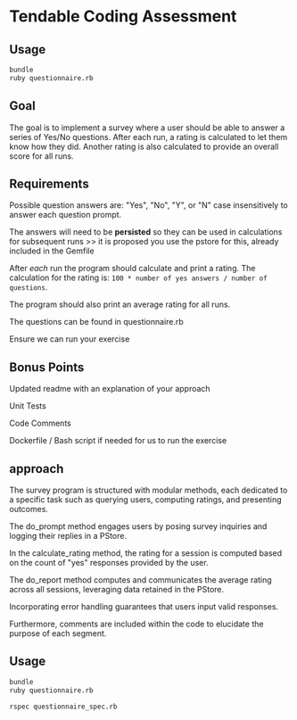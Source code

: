 # Tendable Coding Assessment

## Usage

```sh
bundle
ruby questionnaire.rb
```

## Goal

The goal is to implement a survey where a user should be able to answer a series of Yes/No questions. After each run, a rating is calculated to let them know how they did. Another rating is also calculated to provide an overall score for all runs.

## Requirements

Possible question answers are: "Yes", "No", "Y", or "N" case insensitively to answer each question prompt.

The answers will need to be **persisted** so they can be used in calculations for subsequent runs >> it is proposed you use the pstore for this, already included in the Gemfile

After _each_ run the program should calculate and print a rating. The calculation for the rating is: `100 * number of yes answers / number of questions`.

The program should also print an average rating for all runs.

The questions can be found in questionnaire.rb

Ensure we can run your exercise

## Bonus Points

Updated readme with an explanation of your approach

Unit Tests

Code Comments

Dockerfile / Bash script if needed for us to run the exercise

## approach

The survey program is structured with modular methods, each dedicated to a specific task such as querying users, computing ratings, and presenting outcomes.

The do_prompt method engages users by posing survey inquiries and logging their replies in a PStore.

In the calculate_rating method, the rating for a session is computed based on the count of "yes" responses provided by the user.

The do_report method computes and communicates the average rating across all sessions, leveraging data retained in the PStore.

Incorporating error handling guarantees that users input valid responses.

Furthermore, comments are included within the code to elucidate the purpose of each segment.


## Usage

```sh
bundle
ruby questionnaire.rb

rspec questionnaire_spec.rb


